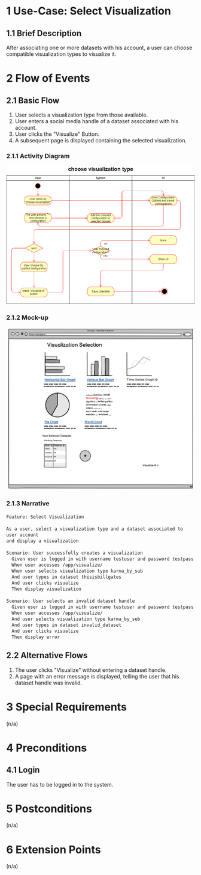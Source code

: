 # 1 Use-Case: Select Visualization

## 1.1 Brief Description

After associating one or more datasets with his account, a user can choose compatible visualization types to visualize it.


# 2 Flow of Events

## 2.1 Basic Flow

1. User selects a visualization type from those available.
2. User enters a social media handle of a dataset associated with his account.
3. User clicks the "Visualize" Button.
4. A subsequent page is displayed containing the selected visualization.

### 2.1.1 Activity Diagram

![Select Visualization Activity Diagram](activity_ChooseVisualizationType.png)

### 2.1.2 Mock-up

![Select Visualization Wireframe](mockup_ChooseVisualizationType.png)

### 2.1.3 Narrative

```gherkin
Feature: Select Visualization

As a user, select a visualization type and a dataset associated to user account
and display a visualization

Scenario: User successfully creates a visualization
  Given user is logged in with username testuser and password testpass
  When user accesses /app/visualize/
  When user selects visualization type karma_by_sub
  And user types in dataset thisisbillgates
  And user clicks visualize
  Then display visualization

Scenario: User selects an invalid dataset handle
  Given user is logged in with username testuser and password testpass
  When user accesses /app/visualize/
  And user selects visualization type karma_by_sub
  And user types in dataset invalid_dataset
  And user clicks visualize
  Then display error
```

## 2.2 Alternative Flows

1. The user clicks "Visualize" without entering a dataset handle.
2. A page with an error message is displayed, telling the user that his dataset handle was invalid.

# 3 Special Requirements

(n/a)

# 4 Preconditions

## 4.1 Login

The user has to be logged in to the system.

# 5 Postconditions

(n/a)
 
# 6 Extension Points

(n/a)
